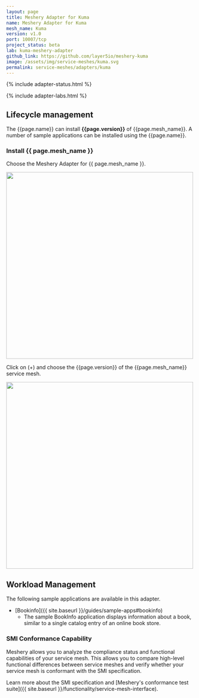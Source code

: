 ```yaml
---
layout: page
title: Meshery Adapter for Kuma
name: Meshery Adapter for Kuma
mesh_name: Kuma
version: v1.0
port: 10007/tcp
project_status: beta
lab: kuma-meshery-adapter
github_link: https://github.com/layer5io/meshery-kuma
image: /assets/img/service-meshes/kuma.svg
permalink: service-meshes/adapters/kuma
---
```


{% include adapter-status.html %}

{% include adapter-labs.html %}

## Lifecycle management

The {{page.name}} can install **{{page.version}}** of {{page.mesh_name}}. A number of sample applications can be installed using the {{page.name}}.

### Install {{ page.mesh_name }}
Choose the Meshery Adapter for {{ page.mesh_name }}.

<a href="{{ site.baseurl }}/assets/img/adapters/kuma/kuma-adapter.png">
  <img style="width:500px;" src="{{ site.baseurl }}/assets/img/adapters/kuma/kuma-adapter.png" />
</a>

Click on (+) and choose the {{page.version}} of the {{page.mesh_name}} service mesh.

<a href="{{ site.baseurl }}/assets/img/adapters/kuma/kuma-install.png">
  <img style="width:500px;" src="{{ site.baseurl }}/assets/img/adapters/kuma/kuma-install.png" />
</a>


## Workload Management

The following sample applications are available in this adapter.

- [Bookinfo]({{ site.baseurl }}/guides/sample-apps#bookinfo) 
    - The sample BookInfo application displays information about a book, similar to a single catalog entry of an online book store.

### SMI Conformance Capability

Meshery allows you to analyze the compliance status and functional capabilities of your service mesh. This allows you to compare high-level functional differences between service meshes and verify whether your service mesh is conformant with the SMI specification.

Learn more about the SMI specification and [Meshery's conformance test suite]({{ site.baseurl }}/functionality/service-mesh-interface).

